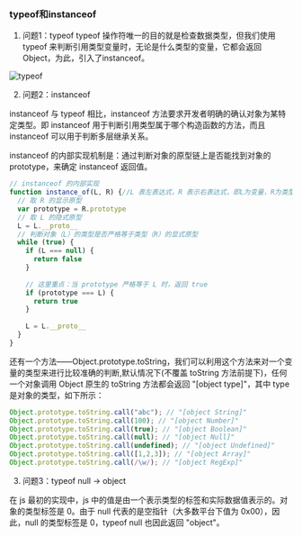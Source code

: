 ### typeof和instanceof

1. 问题1：typeof
typeof 操作符唯一的目的就是检查数据类型，但我们使用 typeof 来判断引用类型变量时，无论是什么类型的变量，它都会返回 Object，为此，引入了instanceof。

![typeof](https://img.alicdn.com/imgextra/i3/O1CN01VuK2Fq1pL8r7m2GZM_!!6000000005343-2-tps-1482-724.png)

2. 问题2：instanceof

instanceof 与 typeof 相比，instanceof 方法要求开发者明确的确认对象为某特定类型。即 instanceof 用于判断引用类型属于哪个构造函数的方法，而且instanceof 可以用于判断多层继承关系。

instanceof 的内部实现机制是：通过判断对象的原型链上是否能找到对象的 prototype，来确定 instanceof 返回值。

```js
// instanceof 的内部实现 
function instance_of(L, R) {//L 表左表达式，R 表示右表达式，即L为变量，R为类型
  // 取 R 的显示原型
  var prototype = R.prototype
  // 取 L 的隐式原型
  L = L.__proto__
  // 判断对象（L）的类型是否严格等于类型（R）的显式原型
  while (true) { 
    if (L === null) {
      return false
    }
   
    // 这里重点：当 prototype 严格等于 L 时，返回 true
    if (prototype === L) {
      return true
    } 
 
    L = L.__proto__
  } 
}
```

还有一个方法——Object.prototype.toString，我们可以利用这个方法来对一个变量的类型来进行比较准确的判断,默认情况下(不覆盖 toString 方法前提下)，任何一个对象调用 Object 原生的 toString 方法都会返回 "[object type]"，其中 type 是对象的类型，如下所示：

```js
Object.prototype.toString.call("abc"); // "[object String]"
Object.prototype.toString.call(100); // "[object Number]"
Object.prototype.toString.call(true); // "[object Boolean]"
Object.prototype.toString.call(null); // "[object Null]"
Object.prototype.toString.call(undefined); // "[object Undefined]"
Object.prototype.toString.call([1,2,3]); // "[object Array]"
Object.prototype.toString.call(/\w/); // "[object RegExp]"
```

3. 问题3：typeof null -> object

在 js 最初的实现中，js 中的值是由一个表示类型的标签和实际数据值表示的。对象的类型标签是 0。由于 null 代表的是空指针（大多数平台下值为 0x00），因此，null 的类型标签是 0，typeof null 也因此返回 "object"。
